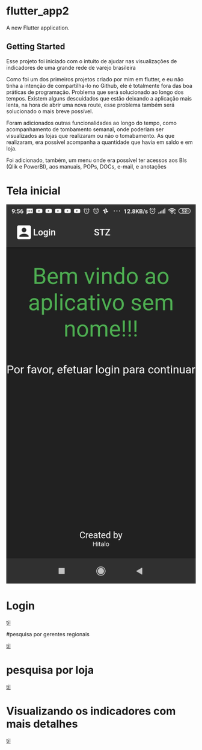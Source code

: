 # flutter_app2

A new Flutter application.

## Getting Started

Esse projeto foi iniciado com o intuito de ajudar nas visualizações de indicadores de uma grande rede de varejo  brasileira

Como foi um dos primeiros projetos criado por mim em flutter, e eu não tinha a intenção de compartilha-lo no Github, ele é totalmente fora das boa práticas de programação. Problema que será solucionado ao longo dos tempos. Existem alguns descuidados que estão deixando a aplicação mais lenta, na hora de abrir uma nova route, esse problema também será solucionado o mais breve possível. 

Foram adicionados outras funcionalidades ao longo do tempo, como acompanhamento de tombamento semanal, onde poderiam ser visualizados as lojas que realizaram ou não o tomabamento. As que realizaram, era possível acompanha a quantidade que havia em saldo e em loja.

Foi adicionado, também, um menu onde era possível ter acessos aos BIs (Qlik e PowerBI), aos manuais, POPs, DOCs, e-mail, e anotações 


# Tela inicial

![til](apresentacao/main.jpg)

# Login

[til](.apresentacao/login.jpg)

#pesquisa por gerentes regionais

[til](apresentacao/regional.jpg)

# pesquisa por loja

[til](apresentacao/loja.jpg)

# Visualizando os indicadores com mais detalhes

[til](apresentacao/vendas[1].gif)
